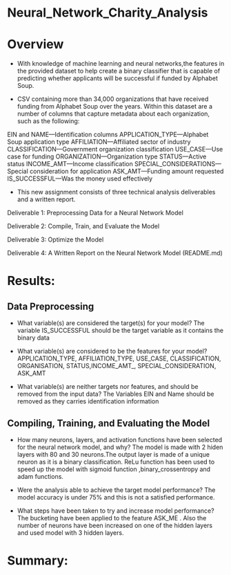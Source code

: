 # Neural_Network_Charity_Analysis

# Overview 
- With knowledge of machine learning and neural networks,the features in the provided dataset to help create a binary classifier that is capable of predicting whether   applicants will be successful if funded by Alphabet Soup.

- CSV containing more than 34,000 organizations that have received funding from Alphabet Soup over the years. Within this dataset are a number of columns that capture   metadata about each organization, such as the following:

EIN and NAME—Identification columns
APPLICATION_TYPE—Alphabet Soup application type
AFFILIATION—Affiliated sector of industry
CLASSIFICATION—Government organization classification
USE_CASE—Use case for funding
ORGANIZATION—Organization type
STATUS—Active status
INCOME_AMT—Income classification
SPECIAL_CONSIDERATIONS—Special consideration for application
ASK_AMT—Funding amount requested
IS_SUCCESSFUL—Was the money used effectively

- This new assignment consists of three technical analysis deliverables and a written report.


Deliverable 1: Preprocessing Data for a Neural Network Model

Deliverable 2: Compile, Train, and Evaluate the Model

Deliverable 3: Optimize the Model

Deliverable 4: A Written Report on the Neural Network Model (README.md)

# Results:

## Data Preprocessing
- What variable(s) are considered the target(s) for your model?
  The variable IS_SUCCESSFUL should be the target variable as it contains the binary data 

- What variable(s) are considered to be the features for your model?
  APPLICATION_TYPE, AFFILIATION_TYPE, USE_CASE, CLASSIFICATION, ORGANISATION, STATUS,INCOME_AMT_, SPECIAL_CONSIDERATION, ASK_AMT

- What variable(s) are neither targets nor features, and should be removed from the input data?
  The Variables EIN and Name should be removed as they carries identification information

## Compiling, Training, and Evaluating the Model
- How many neurons, layers, and activation functions have been selected for the neural network model, and why?
  The model is made with 2 hiden layers with 80 and 30 neurons.The output layer is made of a unique neuron as it is a binary classification. ReLu function has been   used to speed up the model with sigmoid function ,binary_crossentropy and adam functions.

- Were the analysis able to achieve the target model performance?
  The model accuracy is under 75% and this is not a satisfied performance.

- What steps have been taken to try and increase model performance?
  The bucketing have been applied to the feature ASK_ME . Also the number of neurons have been increased on one of the hidden layers and used model with 3 hidden     layers. 


# Summary: 

